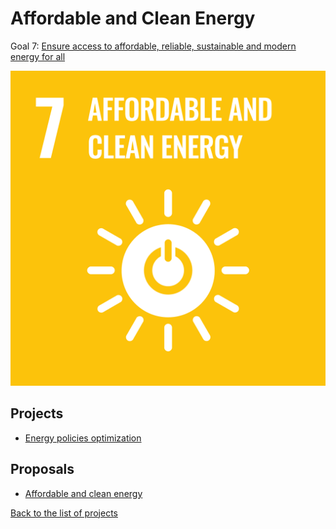 # Affordable and Clean Energy

Goal 7: [Ensure access to affordable, reliable, sustainable and modern energy for all](https://sdgs.un.org/goals/goal7)

[![Goal 7](../images/sdgs/E-WEB-Goal-07.png)](https://sdgs.un.org/goals/goal7)

## Projects

- [Energy policies optimization](../projects/energy_policies.md)

## Proposals

- [Affordable and clean energy](../proposals/affordable_clean_energy.md)

[Back to the list of projects](../README.md)